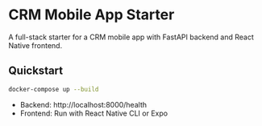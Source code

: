 # CRM Mobile App Starter

A full-stack starter for a CRM mobile app with FastAPI backend and React Native frontend.

## Quickstart

```bash
docker-compose up --build
```

- Backend: http://localhost:8000/health
- Frontend: Run with React Native CLI or Expo
